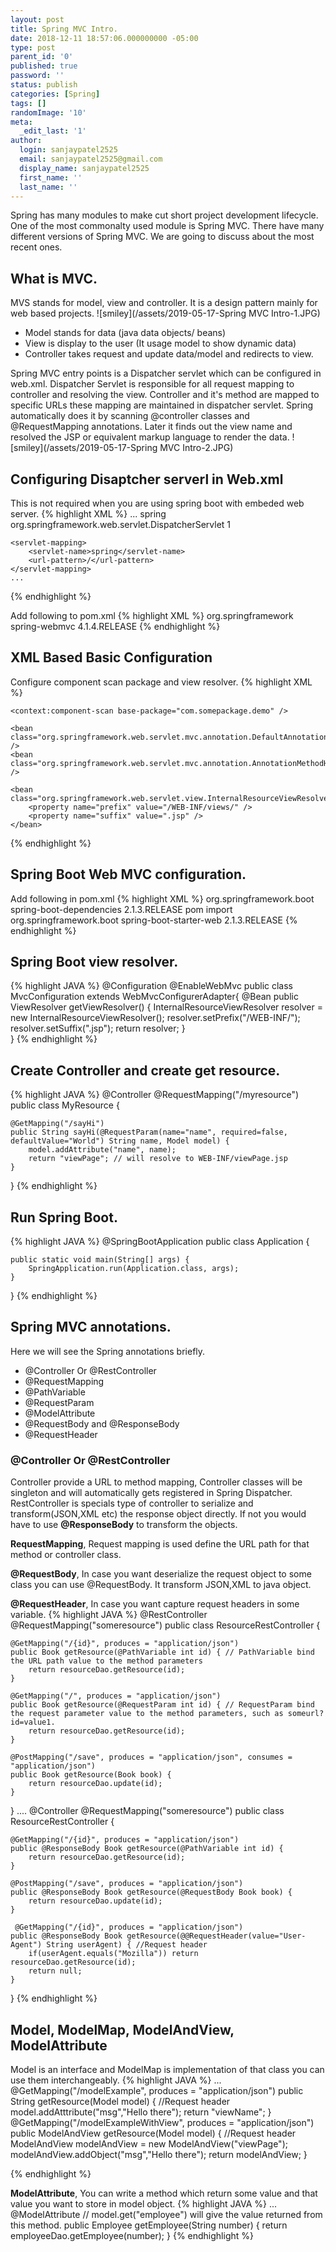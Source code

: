 ```yaml
---
layout: post
title: Spring MVC Intro.
date: 2018-12-11 18:57:06.000000000 -05:00
type: post
parent_id: '0'
published: true
password: ''
status: publish
categories: [Spring]
tags: []
randomImage: '10'
meta:
  _edit_last: '1'
author:
  login: sanjaypatel2525
  email: sanjaypatel2525@gmail.com
  display_name: sanjaypatel2525
  first_name: ''
  last_name: ''
---
```

Spring has many modules to make cut short project development lifecycle. One of the most commonalty used module is Spring MVC. 
There have many different versions of Spring MVC. We are going to discuss about the most recent ones.

## What is MVC. 
MVS stands for model, view and controller. It is a design pattern mainly for web based projects. 
![smiley](/assets/2019-05-17-Spring MVC Intro-1.JPG)
* Model stands for data (java data objects/ beans)
* View is display to the user (It usage model to show dynamic data)
* Controller takes request and update data/model and redirects to view.

Spring MVC entry points is a Dispatcher servlet which can be configured in web.xml. Dispatcher Servlet is responsible for all request mapping to controller and resolving the view. Controller and it's method are mapped to specific URLs these mapping are maintained in dispatcher servlet. Spring automatically does it by scanning @controller classes and @RequestMapping annotations. Later it finds out the view name and resolved the JSP or equivalent markup language to render the data. 
![smiley](/assets/2019-05-17-Spring MVC Intro-2.JPG)

## Configuring Disaptcher serverl in Web.xml 
This is not required when you are using spring boot with embeded web server. 
{% highlight XML %}
    ...
    <servlet>
        <servlet-name>spring</servlet-name>
            <servlet-class>
                org.springframework.web.servlet.DispatcherServlet
            </servlet-class>
        <load-on-startup>1</load-on-startup>
    </servlet>
 
    <servlet-mapping>
        <servlet-name>spring</servlet-name>
        <url-pattern>/</url-pattern>
    </servlet-mapping>
    ...
{% endhighlight %}

Add following to pom.xml
{% highlight XML %}
<dependency>
    <groupId>org.springframework</groupId>
    <artifactId>spring-webmvc</artifactId>
    <version>4.1.4.RELEASE</version>
</dependency>
{% endhighlight %}

## XML Based Basic Configuration 
Configure component scan package and view resolver.
{% highlight XML %}
<beans xmlns="http://www.springframework.org/schema/beans"
    xmlns:xsi="http://www.w3.org/2001/XMLSchema-instance"
    xmlns:context="http://www.springframework.org/schema/context"
    xsi:schemaLocation="http://www.springframework.org/schema/beans
        http://www.springframework.org/schema/beans/spring-beans-3.0.xsd
        http://www.springframework.org/schema/context/
        http://www.springframework.org/schema/context/spring-context-3.0.xsd">
 
    <context:component-scan base-package="com.somepackage.demo" />
 
    <bean class="org.springframework.web.servlet.mvc.annotation.DefaultAnnotationHandlerMapping" />
    <bean class="org.springframework.web.servlet.mvc.annotation.AnnotationMethodHandlerAdapter" />
     
    <bean class="org.springframework.web.servlet.view.InternalResourceViewResolver">
        <property name="prefix" value="/WEB-INF/views/" />
        <property name="suffix" value=".jsp" />
    </bean>
 
</beans>
{% endhighlight %}

## Spring Boot Web MVC configuration.
Add following in pom.xml
{% highlight XML %}
        <dependency>
            <!-- Import dependency management from Spring Boot -->
            <groupId>org.springframework.boot</groupId>
            <artifactId>spring-boot-dependencies</artifactId>
            <version>2.1.3.RELEASE</version>
            <type>pom</type>
            <scope>import</scope>
        </dependency>
         <dependency>
            <groupId>org.springframework.boot</groupId>
            <artifactId>spring-boot-starter-web</artifactId>
            <version>2.1.3.RELEASE</version>
        </dependency>
{% endhighlight %}

## Spring Boot view resolver.
{% highlight JAVA %}
@Configuration
@EnableWebMvc
public class MvcConfiguration extends WebMvcConfigurerAdapter{
    @Bean
    public ViewResolver getViewResolver() {
        InternalResourceViewResolver resolver = new InternalResourceViewResolver();
        resolver.setPrefix("/WEB-INF/");
        resolver.setSuffix(".jsp");
        return resolver;
    }  
}
{% endhighlight %}

## Create Controller and create get resource.

{% highlight JAVA %}
@Controller
@RequestMapping("/myresource")
public class MyResource {

    @GetMapping("/sayHi")
    public String sayHi(@RequestParam(name="name", required=false, defaultValue="World") String name, Model model) {
        model.addAttribute("name", name);
        return "viewPage"; // will resolve to WEB-INF/viewPage.jsp
    }

}
{% endhighlight %}

## Run Spring Boot.
{% highlight JAVA %}
@SpringBootApplication
public class Application {

    public static void main(String[] args) {
        SpringApplication.run(Application.class, args);
    }

}
{% endhighlight %}


## Spring MVC annotations.
Here we will see the Spring annotations briefly. 
* @Controller Or @RestController
* @RequestMapping
* @PathVariable
* @RequestParam
* @ModelAttribute
* @RequestBody and @ResponseBody
* @RequestHeader

### @Controller Or @RestController
Controller provide a URL to method mapping, Controller classes will be singleton and will automatically gets registered in Spring Dispatcher. RestController is specials type of controller to serialize and transform(JSON,XML etc) the response object directly. If not you would have to use **@ResponseBody** to transform the objects.

**RequestMapping**, Request mapping is used define the URL path for that method or controller class.

**@RequestBody**, In case you want deserialize the request object to some class you can use @RequestBody. It transform JSON,XML to java object. 

**@RequestHeader**, In case you want capture request headers in some variable. 
{% highlight JAVA %}
@RestController
@RequestMapping("someresource")
public class ResourceRestController {
     
    @GetMapping("/{id}", produces = "application/json")
    public Book getResource(@PathVariable int id) { // PathVariable bind the URL path value to the method parameters
        return resourceDao.getResource(id);
    }

    @GetMapping("/", produces = "application/json")
    public Book getResource(@RequestParam int id) { // RequestParam bind the request parameter value to the method parameters, such as someurl?id=value1.
        return resourceDao.getResource(id);
    }

    @PostMapping("/save", produces = "application/json", consumes = "application/json")
    public Book getResource(Book book) {
        return resourceDao.update(id);
    }
}
....
@Controller
@RequestMapping("someresource")
public class ResourceRestController {
     
    @GetMapping("/{id}", produces = "application/json")
    public @ResponseBody Book getResource(@PathVariable int id) {
        return resourceDao.getResource(id);
    }

    @PostMapping("/save", produces = "application/json")
    public @ResponseBody Book getResource(@RequestBody Book book) {
        return resourceDao.update(id);
    }

     @GetMapping("/{id}", produces = "application/json")
    public @ResponseBody Book getResource(@@RequestHeader(value="User-Agent") String userAgent) { //Request header 
        if(userAgent.equals("Mozilla")) return resourceDao.getResource(id);
        return null;
    }
}
{% endhighlight %}

## Model, ModelMap, ModelAndView, ModelAttribute
Model is an interface and ModelMap is implementation of that class you can use them interchangeably.
{% highlight JAVA %}
...
 @GetMapping("/modelExample", produces = "application/json")
    public String getResource(Model model) { //Request header 
        model.addAtttribute("msg","Hello there");
        return "viewName";
 }
    @GetMapping("/modelExampleWithView", produces = "application/json")
    public ModelAndView getResource(Model model) { //Request header 
        ModelAndView modelAndView = new ModelAndView("viewPage");
        modelAndView.addObject("msg","Hello there");
        return modelAndView;
 }

{% endhighlight %}

**ModelAttribute**, You can write a method which return some value and that value you want to store in model object.
{% highlight JAVA %}
...
@ModelAttribute  // model.get("employee") will give the value returned from this method.
public Employee getEmployee(String number) {
    return employeeDao.getEmployee(number);
}
{% endhighlight %}